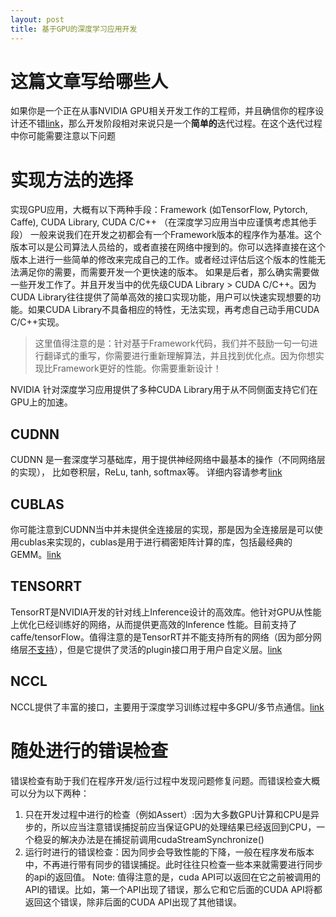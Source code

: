 ```yaml
---
layout: post
title: 基于GPU的深度学习应用开发
---
```

# 这篇文章写给哪些人
如果你是一个正在从事NVIDIA GPU相关开发工作的工程师，并且确信你的程序设计还不错[link](http://www.52gpu.club/2018/01/11/基于GPU的深度学习应用设计.html)，那么开发阶段相对来说只是一个**简单的**迭代过程。在这个迭代过程中你可能需要注意以下问题

# 实现方法的选择
实现GPU应用，大概有以下两种手段：Framework (如TensorFlow, Pytorch, Caffe), CUDA Library, CUDA C/C++ （在深度学习应用当中应谨慎考虑其他手段）
一般来说我们在开发之初都会有一个Framework版本的程序作为基准。这个版本可以是公司算法人员给的，或者直接在网络中搜到的。你可以选择直接在这个版本上进行一些简单的修改来完成自己的工作。或者经过评估后这个版本的性能无法满足你的需要，而需要开发一个更快速的版本。
如果是后者，那么确实需要做一些开发工作了。并且开发当中的优先级CUDA Library > CUDA C/C++。因为CUDA Library往往提供了简单高效的接口实现功能，用户可以快速实现想要的功能。如果CUDA Library不具备相应的特性，无法实现，再考虑自己动手用CUDA C/C++实现。
> 这里值得注意的是：针对基于Framework代码，我们并不鼓励一句一句进行翻译式的重写，你需要进行重新理解算法，并且找到优化点。因为你想实现比Framework更好的性能。你需要重新设计！

NVIDIA 针对深度学习应用提供了多种CUDA Library用于从不同侧面支持它们在GPU上的加速。
## CUDNN
CUDNN 是一套深度学习基础库，用于提供神经网络中最基本的操作（不同网络层的实现）， 比如卷积层，ReLu, tanh, softmax等。
详细内容请参考[link](http://docs.nvidia.com/deeplearning/sdk/cudnn-install/index.html)
## CUBLAS
你可能注意到CUDNN当中并未提供全连接层的实现，那是因为全连接层是可以使用cublas来实现的，cublas是用于进行稠密矩阵计算的库，包括最经典的GEMM。[link]()
## TENSORRT
TensorRT是NVIDIA开发的针对线上Inference设计的高效库。他针对GPU从性能上优化已经训练好的网络，从而提供更高效的Inference 性能。目前支持了caffe/tensorFlow。值得注意的是TensorRT并不能支持所有的网络（因为部分网络层[不支持](http://docs.nvidia.com/deeplearning/sdk/tensorrt-release-notes/index.html)），但是它提供了灵活的plugin接口用于用户自定义层。[link](http://docs.nvidia.com/deeplearning/sdk/tensorrt-developer-guide/index.html)
## NCCL
NCCL提供了丰富的接口，主要用于深度学习训练过程中多GPU/多节点通信。[link](http://docs.nvidia.com/deeplearning/sdk/nccl-developer-guide/index.html)

# 随处进行的错误检查

错误检查有助于我们在程序开发/运行过程中发现问题修复问题。而错误检查大概可以分为以下两种：
1. 只在开发过程中进行的检查（例如Assert）:因为大多数GPU计算和CPU是异步的，所以应当注意错误捕捉前应当保证GPU的处理结果已经返回到CPU，一个稳妥的解决办法是在捕捉前调用cudaStreamSynchronize()
2. 运行时进行的错误检查：因为同步会导致性能的下降，一般在程序发布版本中，不再进行带有同步的错误捕捉。此时往往只检查一些本来就需要进行同步的api的返回值。
Note: 值得注意的是，cuda API可以返回在它之前被调用的API的错误。比如，第一个API出现了错误，那么它和它后面的CUDA API将都返回这个错误，除非后面的CUDA API出现了其他错误。

